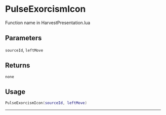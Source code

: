 # PulseExorcismIcon
Function name in HarvestPresentation.lua
## Parameters
`sourceId`, `leftMove`
## Returns
`none`
## Usage
```lua
PulseExorcismIcon(sourceId, leftMove)
```
---
